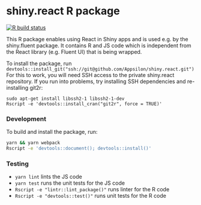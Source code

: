# shiny.react R package

<!-- badges: start -->
[![R build status](https://github.com/Appsilon/shiny.react/workflows/R-CMD-check/badge.svg)](https://github.com/Appsilon/shiny.react/actions)
<!-- badges: end -->

This R package enables using React in Shiny apps and is used e.g. by the shiny.fluent package.
It contains R and JS code which is independent from the React library (e.g. Fluent UI) that is being wrapped.

To install the package, run `devtools::install_git("ssh://git@github.com/Appsilon/shiny.react.git")`
For this to work, you will need SSH access to the private shiny.react repository.
If you run into problems, try installing SSH dependencies and re-installing git2r:
```
sudo apt-get install libssh2-1 libssh2-1-dev
Rscript -e 'devtools::install_cran("git2r", force = TRUE)'
```

### Development

To build and install the package, run:
```sh
yarn && yarn webpack
Rscript -e 'devtools::document(); devtools::install()'
```
### Testing

* `yarn lint` lints the JS code
* `yarn test` runs the unit tests for the JS code
* `Rscript -e "lintr::lint_package()"` runs linter for the R code
* `Rscript -e "devtools::test()"` runs unit tests for the R code
